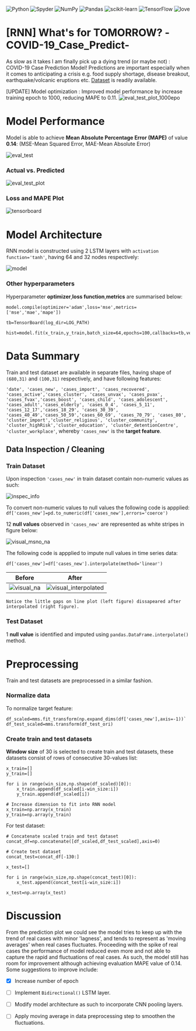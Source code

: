 ![Python](https://img.shields.io/badge/python-3670A0?style=for-the-badge&logo=python&logoColor=ffdd54)
![Spyder](https://img.shields.io/badge/Spyder-838485?style=for-the-badge&logo=spyder%20ide&logoColor=maroon)
![NumPy](https://img.shields.io/badge/numpy-%23013243.svg?style=for-the-badge&logo=numpy&logoColor=white)
![Pandas](https://img.shields.io/badge/pandas-%23150458.svg?style=for-the-badge&logo=pandas&logoColor=white)
![scikit-learn](https://img.shields.io/badge/scikit--learn-%23F7931E.svg?style=for-the-badge&logo=scikit-learn&logoColor=white)
![TensorFlow](https://img.shields.io/badge/TensorFlow-%23FF6F00.svg?style=for-the-badge&logo=TensorFlow&logoColor=white)
<a><img alt='love' src="http://ForTheBadge.com/images/badges/built-with-love.svg"></a>

# [RNN] What's for TOMORROW? -COVID-19_Case_Predict-
As slow as it takes I am finally pick up a dying trend (or maybe not) : COVID-19 Case Prediction Model! Predictions are important especially when it comes to anticipating a crisis e.g. food supply shortage, disease breakout, earthquake/volcanic eruptions etc. [Dataset](https://github.com/KTong06/-RNN-COVID19_Case_Predict/tree/main/dataset) is readily available.

[UPDATE] Model optimization : Improved model performance by increase training epoch to 1000, reducing MAPE to 0.11.
![eval_test_plot_1000epo](static/eval_test_plot_1000epo.png)

# Model Performance
Model is able to achieve **Mean Absolute Percentage Error (MAPE)** of value **0.14**: (MSE-Mean Squared Error, MAE-Mean Absolute Error)

![eval_test](static/eval_test.png)

### Actual vs. Predicted
![eval_test_plot](static/eval_test_plot.png)

### Loss and MAPE Plot
![tensorboard](static/tensorboard.png)

# Model Architecture
RNN model is constructed using 2 LSTM layers with `activation function='tanh'`, having 64 and 32 nodes respectively:

![model](static/model.png)

### Other hyperparameters
Hyperparameter **optimizer**,**loss function**,**metrics** are summarised below:
```
model.compile(optimizer='adam',loss='mse',metrics=['mse','mae','mape'])

tb=TensorBoard(log_dir=LOG_PATH)

hist=model.fit(x_train,y_train,batch_size=64,epochs=100,callbacks=tb,verbose=1)
```
# Data Summary
Train and test dataset are available in separate files, having shape of `(680,31)` and `(100,31)` respectively, and have following features:

`'date', 'cases_new', 'cases_import', 'cases_recovered', 'cases_active','cases_cluster', 'cases_unvax', 'cases_pvax', 'cases_fvax','cases_boost', 'cases_child', 'cases_adolescent', 'cases_adult','cases_elderly', 'cases_0_4', 'cases_5_11', 'cases_12_17','cases_18_29', 'cases_30_39', 'cases_40_49','cases_50_59','cases_60_69', 'cases_70_79', 'cases_80', 'cluster_import','cluster_religious', 'cluster_community', 'cluster_highRisk','cluster_education', 'cluster_detentionCentre', 'cluster_workplace'`, whereby `'cases_new'` is the **target feature**.

## Data Inspection / Cleaning
### Train Dataset
Upon inspection `'cases_new'` in train dataset contain non-numeric values as such:

![inspec_info](static/inspec_info.png)

To convert non-numeric values to null values the following code is appplied:
`df['cases_new']=pd.to_numeric(df['cases_new'],errors='coerce')`

12 **null values** observed in `'cases_new'` are represented as white stripes in figure below:

![visual_msno_na](static/visual_msno_na.png)

The following code is appplied to impute null values in time series data:

`df['cases_new']=df['cases_new'].interpolate(method='linear')`

|               Before               |                         After                          |
|------------------------------------|--------------------------------------------------------|
| ![visual_na](static/visual_na.png) | ![visual_interpolated](static/visual_interpolated.png) |

    Notice the little gaps on line plot (left figure) dissapeared after interpolated (right figure).

### Test Dataset
1 **null value** is identified and imputed using `pandas.DataFrame.interpolate()` method.

# Preprocessing
Train and test datasets are preprocessed in a similar fashion.
### Normalize data
To normalize target feature:
```
df_scaled=mms.fit_transform(np.expand_dims(df['cases_new'],axis=-1))`
df_test_scaled=mms.transform(df_test_ori)
```
### Create train and test datasets
**Window size** of 30 is selected to create train and test datasets, these datasets consist of rows of consecutive 30-values list: 
```
x_train=[]
y_train=[]

for i in range(win_size,np.shape(df_scaled)[0]):
    x_train.append(df_scaled[i-win_size:i])
    y_train.append(df_scaled[i])
    
# Increase dimension to fit into RNN model
x_train=np.array(x_train)
y_train=np.array(y_train)
```
For test dataset:
```
# Concatenate scaled train and test dataset
concat_df=np.concatenate([df_scaled,df_test_scaled],axis=0)

# Create test dataset
concat_test=concat_df[-130:]

x_test=[]

for i in range(win_size,np.shape(concat_test)[0]):
    x_test.append(concat_test[i-win_size:i])

x_test=np.array(x_test)
```

# Discussion
From the prediction plot we could see the model tries to keep up with the trend of real cases with minor 'lagness', and tends to represent as 'moving averages' when real cases fluctuates. Proceeding with the spike of real cases the performance of model reduced even more and not able to capture the rapid and fluctuations of real cases. As such, the model still has room for improvement although achieving evaluation MAPE value of 0.14. Some suggestions to improve include:
- [x] Increase number of epoch
- [ ] Implement `Bidirectional()` LSTM layer.
- [ ] Modify model architecture as such to incorporate CNN pooling layers.
- [ ] Apply moving average in data preprocessing step to smoothen the fluctuations.




